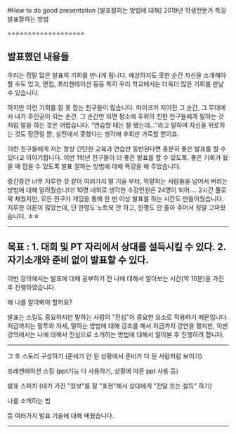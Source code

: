 #How to do good presentation
[발표잘하는 방법에 대해]
2019년 학생전문가 특강 발표잘하는 방법

===================
## 발표했던 내용들
우리는 정말 많은 발표의 기회를 만나게 됩니다.
예상하지도 못한 순간 자신을 소개해야 할 수도 있고, 면접, 프리젠테이션 등등
특히 우리 학교에서는 더욱더 많은 기회를 만날 수 있습니다.

하지만 이런 기회를 잘 못 잡는 친구들이 많습니다. 마이크가 지어진 그 순간, 그 무대에서 내가 주인공이 되는 순간. 그 순간만 되면 평소에 주위의 친한 친구들에게 말하는 것처럼 말을 하는 것은 어렵습니다. “연습할 때는 잘 됐는데…”라고 말하며 자신을 위로하는 것도 잠깐일 뿐, 실전에서 못했다는 생각에 후회만 가득할 뿐이죠.

이런 친구들에게 저는 항상 간단한 교육과 연습만 동반된다면 충분히 좋은 발표를 할 수 있다고 이야기합니다. 이번 1학년 친구들이 더 좋은 발표를 할 수 있도록. 좋은 기회가 왔을 때 잡을 수 있도록 발표 잘하는 방법에 대해 특강을 해 주었습니다.

중간중간 너무 지루한 것 같아 여러가지 말 기술 부터, 막말하는 사람들을 넘어서 버리는 방법에 대해 알려줬습니다!
10명 내외로 생각한 수강인원은 24명이 되어…. 2시간 풀로 꽉 채웠지만, 모든 친구가 게임을 통해 한 번 이상 발표를 하는 시간도 만들어줬습니다. 지루한 이론이 많았는데, 단 한명도 노트북 안 하고, 한명도 안 졸아 주어서 정말 고마웠습니다. ㅎㅎ

-------------

목표 : 1. 대회 및 PT 자리에서 상대를 설득시킬 수 있다. 2. 자기소개와 준비 없이 발표할 수 있다.
---------------
이번 강의에서는
발표에 대해 공부하기 전
나에 대해서 알아보는 시간(약 10분)을 가진 후 진행하였습니다.

왜 나를 알아봐야 할까요?

발표는 스킬도 중요하지만 말하는 사람의 "진심"이 중요한 요소로 작용하기 때문입니다.
지금까지는 말투와 자세, 말하는 방법에 대해 강조를 해서 지금까지 강연을 했지만,
이번 강의에서는 나에 대해서 진심으로 소개하는 방법에 대해서 알아본 후 진행하려 합니다.

----------
그 후
스토리 구성하기
(준비가 안 된 상황에서 준비가 다 된 사람처럼 보이기)

프레젠테이션 스킬
(ppt기능 다 사용하기, 상황에 따른 ppt 사용 등)

발표 스피치
(내가 가진 "정보"를 잘 "표현"해서 상대에게 "전달 또는 설득" 하기)

나를 소개하는 법

등 여러가지 발표 기술에 대해 배웠습니다.

------------
